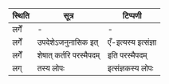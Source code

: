 | स्थिति | सूत्र | टिप्पणी |
| ----- | ------- | ------ |
| लगेँ | - | - |
| लगेँ | उपदेशेऽजनुनासिक इत् | एँ-इत्यस्य इत्संज्ञा |
| लगेँ | शेषात् कर्तरि परस्मैपदम् | इति परस्मैपदम् |
| लग् | तस्य लोपः | इत्संज्ञकस्य लोपः |
